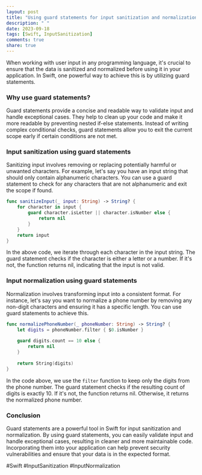 ```yaml
---
layout: post
title: "Using guard statements for input sanitization and normalization in Swift"
description: " "
date: 2023-09-18
tags: [Swift, InputSanitization]
comments: true
share: true
---
```


When working with user input in any programming language, it's crucial to ensure that the data is sanitized and normalized before using it in your application. In Swift, one powerful way to achieve this is by utilizing guard statements. 

### Why use guard statements?

Guard statements provide a concise and readable way to validate input and handle exceptional cases. They help to clean up your code and make it more readable by preventing nested if-else statements. Instead of writing complex conditional checks, guard statements allow you to exit the current scope early if certain conditions are not met.

### Input sanitization using guard statements

Sanitizing input involves removing or replacing potentially harmful or unwanted characters. For example, let's say you have an input string that should only contain alphanumeric characters. You can use a guard statement to check for any characters that are not alphanumeric and exit the scope if found.

```swift
func sanitizeInput(_ input: String) -> String? {
    for character in input {
        guard character.isLetter || character.isNumber else {
            return nil
        }
    }
    return input
}
```

In the above code, we iterate through each character in the input string. The guard statement checks if the character is either a letter or a number. If it's not, the function returns nil, indicating that the input is not valid.

### Input normalization using guard statements

Normalization involves transforming input into a consistent format. For instance, let's say you want to normalize a phone number by removing any non-digit characters and ensuring it has a specific length. You can use guard statements to achieve this.

```swift
func normalizePhoneNumber(_ phoneNumber: String) -> String? {
    let digits = phoneNumber.filter { $0.isNumber }
    
    guard digits.count == 10 else {
        return nil
    }
    
    return String(digits)
}
```

In the code above, we use the `filter` function to keep only the digits from the phone number. The guard statement checks if the resulting count of digits is exactly 10. If it's not, the function returns nil. Otherwise, it returns the normalized phone number.

### Conclusion

Guard statements are a powerful tool in Swift for input sanitization and normalization. By using guard statements, you can easily validate input and handle exceptional cases, resulting in cleaner and more maintainable code. Incorporating them into your application can help prevent security vulnerabilities and ensure that your data is in the expected format.

#Swift #InputSanitization #InputNormalization